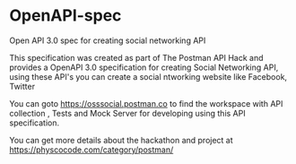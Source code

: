 # OpenAPI-spec
Open API 3.0 spec for creating social networking API

This specification was created as part of The Postman API Hack and provides a OpenAPI 3.0 specification for creating Social Networking API, using these API's you can create a social ntworking website like Facebook, Twitter

You can goto https://osssocial.postman.co to find the workspace with API collection , Tests and Mock Server for developing using this API specification. 

You can get more details about the hackathon and project at https://physcocode.com/category/postman/
